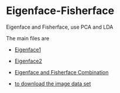 # Eigenface-Fisherface
Eigenface and Fisherface, use PCA and LDA


The main files are
- [Eigenface1](https://github.com/liangyihuai/Eigenface-Fisherface/blob/master/face%20recognition%20-%20Eigenface%201%20-%20Liang%20Yihuai%20.ipynb)

- [Eigenface2](https://github.com/liangyihuai/Eigenface-Fisherface/blob/master/face%20recognition%20-%20Eigenface%202%20-%20Liang%20Yihuai%20.ipynb)

- [Eigenface and Fisherface Combination](https://github.com/liangyihuai/Eigenface-Fisherface/blob/master/face%20recognition%20-%20Fisherface%20-%20Liang%20Yihuai.ipynb)

- [to download the image data set](https://github.com/liangyihuai/Eigenface-Fisherface/blob/master/images.rar)

